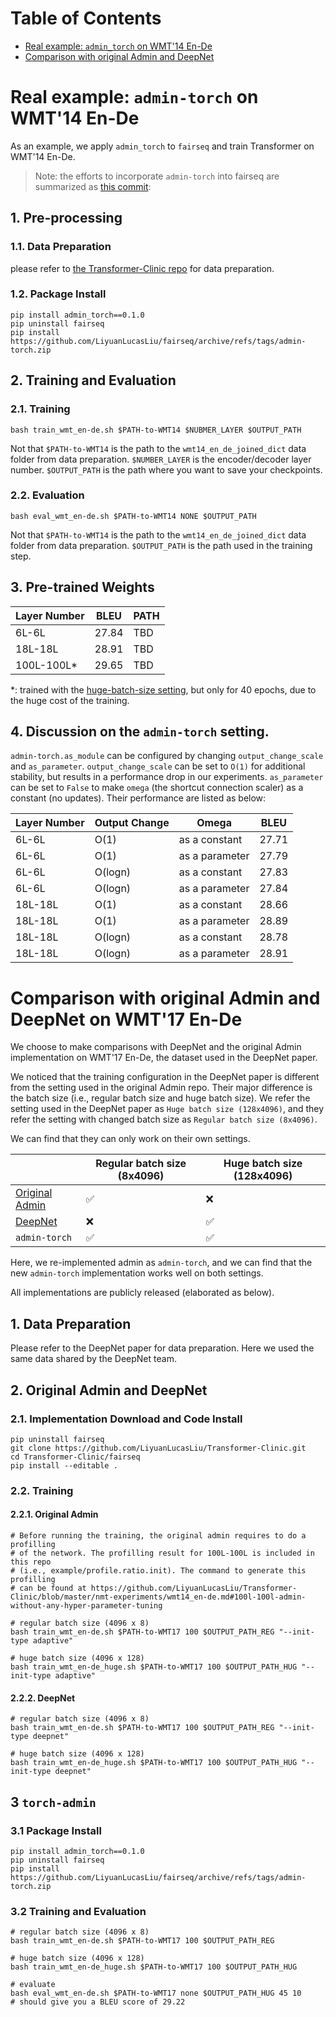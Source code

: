 # Table of Contents

- [Real example: `admin_torch` on WMT'14 En-De](#admin_torch-on-WMT14-En-De)
- [Comparison with original Admin and DeepNet](#comparison-with-original-admin-and-deepnet-on-wmt17-en-de)

# Real example: `admin-torch` on WMT'14 En-De 

As an example, we apply `admin_torch` to `fairseq` and train Transformer on WMT'14 En-De. 

> Note: the efforts to incorporate `admin-torch` into fairseq are summarized as [this commit](https://github.com/LiyuanLucasLiu/fairseq/commit/33ad76ae5dc927bc32b9594f9728a367c45680bb):

## 1. Pre-processing

### 1.1. Data Preparation

please refer to [the Transformer-Clinic repo](https://github.com/LiyuanLucasLiu/Transformer-Clinic/blob/master/pre-process/wmt14en-de.sh) for data preparation. 

### 1.2. Package Install

```
pip install admin_torch==0.1.0
pip uninstall fairseq
pip install https://github.com/LiyuanLucasLiu/fairseq/archive/refs/tags/admin-torch.zip
```

## 2. Training and Evaluation

### 2.1. Training
```
bash train_wmt_en-de.sh $PATH-to-WMT14 $NUBMER_LAYER $OUTPUT_PATH
```
Not that `$PATH-to-WMT14` is the path to the `wmt14_en_de_joined_dict` data
folder from data preparation. `$NUMBER_LAYER` is the encoder/decoder layer number.
`$OUTPUT_PATH` is the path where you want to save your checkpoints. 

### 2.2. Evaluation
```
bash eval_wmt_en-de.sh $PATH-to-WMT14 NONE $OUTPUT_PATH
```
Not that `$PATH-to-WMT14` is the path to the `wmt14_en_de_joined_dict` data folder
from data preparation. `$OUTPUT_PATH` is the path used in the training step. 

## 3. Pre-trained Weights

| Layer Number | BLEU  | PATH |
|--------------|-------|------|
| 6L-6L        | 27.84 | TBD |
| 18L-18L      | 28.91 | TBD |
| 100L-100L*   | 29.65 | TBD |

*: trained with the [huge-batch-size setting](#omparison-with-original-admin-and-deepnet-on-wmt17-en-de),
but only for 40 epochs, due to the huge cost of the training. 

## 4. Discussion on the `admin-torch` setting. 

`admin-torch.as_module` can be configured by changing `output_change_scale` and
`as_parameter`. `output_change_scale` can be set to `O(1)` for additional stability, but
results in a performance drop in our experiments. `as_parameter` can be set to `False` to
make `omega` (the shortcut connection scaler) as a constant (no updates). Their performance are listed
as below:

|    Layer Number | Output Change | Omega           | BLEU  |
|-----------------|---------------|-----------------|-------|
| 6L-6L           | O(1)          | as a constant   | 27.71 |
| 6L-6L           | O(1)          | as a parameter  | 27.79 |
| 6L-6L           | O(logn)       | as a constant   | 27.83 |
| 6L-6L           | O(logn)       | as a parameter  | 27.84 |
| 18L-18L         | O(1)          | as a constant   | 28.66 |
| 18L-18L         | O(1)          | as a parameter  | 28.89 |
| 18L-18L         | O(logn)       | as a constant   | 28.78 |
| 18L-18L         | O(logn)       | as a parameter  | 28.91 |

# Comparison with original Admin and DeepNet on WMT'17 En-De

We choose to make comparisons with DeepNet and the original Admin implementation on WMT'17 En-De,
the dataset used in the DeepNet paper. 

We noticed that the training configuration in the DeepNet paper is different from the setting used
in the original Admin repo. Their major difference is the batch size (i.e., regular batch size and
huge batch size). We refer the setting used in the DeepNet paper as `Huge batch size (128x4096)`, 
and they refer the setting with changed batch size as `Regular batch size (8x4096)`. 

We can find that they can only work on their own settings. 

|               | Regular batch size (8x4096) |  Huge batch size (128x4096) |
|---------------|--------------------|------------------|
| [Original Admin](https://github.com/LiyuanLucasLiu/Transformer-Clinic)| ✅ | ❌ |
| [DeepNet](https://arxiv.org/abs/2203.00555) | ❌ | ✅ |
| `admin-torch` | ✅ | ✅ |

Here, we re-implemented admin as `admin-torch`, and we can find that the new `admin-torch`
implementation works well on both settings. 

All implementations are publicly released (elaborated as below). 


## 1. Data Preparation
Please refer to the DeepNet paper for data preparation. Here we used the same data shared by the 
DeepNet team. 

## 2. Original Admin and DeepNet

### 2.1. Implementation Download and Code Install
```
pip uninstall fairseq
git clone https://github.com/LiyuanLucasLiu/Transformer-Clinic.git
cd Transformer-Clinic/fairseq
pip install --editable .
```
 
### 2.2. Training

#### 2.2.1. Original Admin
```
# Before running the training, the original admin requires to do a profilling 
# of the network. The profilling result for 100L-100L is included in this repo
# (i.e., example/profile.ratio.init). The command to generate this profilling 
# can be found at https://github.com/LiyuanLucasLiu/Transformer-Clinic/blob/master/nmt-experiments/wmt14_en-de.md#100l-100l-admin-without-any-hyper-parameter-tuning

# regular batch size (4096 x 8)
bash train_wmt_en-de.sh $PATH-to-WMT17 100 $OUTPUT_PATH_REG "--init-type adaptive"

# huge batch size (4096 x 128)
bash train_wmt_en-de_huge.sh $PATH-to-WMT17 100 $OUTPUT_PATH_HUG "--init-type adaptive"
```

#### 2.2.2. DeepNet
```
# regular batch size (4096 x 8)
bash train_wmt_en-de.sh $PATH-to-WMT17 100 $OUTPUT_PATH_REG "--init-type deepnet"

# huge batch size (4096 x 128)
bash train_wmt_en-de_huge.sh $PATH-to-WMT17 100 $OUTPUT_PATH_HUG "--init-type deepnet"
```

## 3 `torch-admin`

### 3.1 Package Install

```
pip install admin_torch==0.1.0
pip uninstall fairseq
pip install https://github.com/LiyuanLucasLiu/fairseq/archive/refs/tags/admin-torch.zip
```

### 3.2 Training and Evaluation

```
# regular batch size (4096 x 8)
bash train_wmt_en-de.sh $PATH-to-WMT17 100 $OUTPUT_PATH_REG

# huge batch size (4096 x 128)
bash train_wmt_en-de_huge.sh $PATH-to-WMT17 100 $OUTPUT_PATH_HUG

# evaluate 
bash eval_wmt_en-de.sh $PATH-to-WMT17 none $OUTPUT_PATH_HUG 45 10
# should give you a BLEU score of 29.22
```